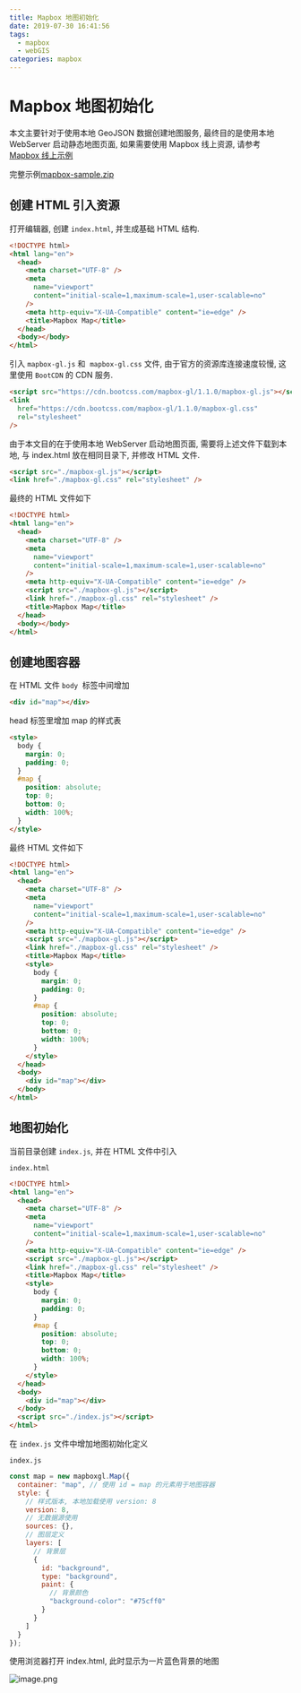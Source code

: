```yaml
---
title: Mapbox 地图初始化
date: 2019-07-30 16:41:56
tags:
  - mapbox
  - webGIS
categories: mapbox
---
```


# Mapbox 地图初始化

本文主要针对于使用本地 GeoJSON 数据创建地图服务, 最终目的是使用本地 WebServer 启动静态地图页面, 如果需要使用 Mapbox 线上资源, 请参考 [Mapbox 线上示例](https://docs.mapbox.com/mapbox-gl-js/example/simple-map/)

完整示例[mapbox-sample.zip](https://www.yuque.com/attachments/yuque/0/2019/zip/431358/1564475099187-d53fd5e8-93af-4f5a-9aad-86f81fd76a4f.zip?_lake_card=%7B%22uid%22%3A%22rc-upload-1564475054960-4%22%2C%22src%22%3A%22https%3A%2F%2Fwww.yuque.com%2Fattachments%2Fyuque%2F0%2F2019%2Fzip%2F431358%2F1564475099187-d53fd5e8-93af-4f5a-9aad-86f81fd76a4f.zip%22%2C%22name%22%3A%22mapbox-sample.zip%22%2C%22size%22%3A597753%2C%22type%22%3A%22application%2Fx-zip-compressed%22%2C%22ext%22%3A%22zip%22%2C%22progress%22%3A%7B%22percent%22%3A0%7D%2C%22status%22%3A%22done%22%2C%22percent%22%3A0%2C%22id%22%3A%22CcZV6%22%2C%22card%22%3A%22file%22%7D)

<!-- more -->

<a name="VNUO4"></a>

## 创建 HTML 引入资源

打开编辑器, 创建 `index.html`, 并生成基础 HTML 结构.

```html
<!DOCTYPE html>
<html lang="en">
  <head>
    <meta charset="UTF-8" />
    <meta
      name="viewport"
      content="initial-scale=1,maximum-scale=1,user-scalable=no"
    />
    <meta http-equiv="X-UA-Compatible" content="ie=edge" />
    <title>Mapbox Map</title>
  </head>
  <body></body>
</html>
```

引入 `mapbox-gl.js` 和  `mapbox-gl.css` 文件, 由于官方的资源库连接速度较慢, 这里使用 `BootCDN` 的 CDN 服务.

```html
<script src="https://cdn.bootcss.com/mapbox-gl/1.1.0/mapbox-gl.js"></script>
<link
  href="https://cdn.bootcss.com/mapbox-gl/1.1.0/mapbox-gl.css"
  rel="stylesheet"
/>
```

由于本文目的在于使用本地 WebServer 启动地图页面, 需要将上述文件下载到本地, 与 index.html 放在相同目录下, 并修改 HTML 文件.

```html
<script src="./mapbox-gl.js"></script>
<link href="./mapbox-gl.css" rel="stylesheet" />
```

最终的 HTML 文件如下

```html
<!DOCTYPE html>
<html lang="en">
  <head>
    <meta charset="UTF-8" />
    <meta
      name="viewport"
      content="initial-scale=1,maximum-scale=1,user-scalable=no"
    />
    <meta http-equiv="X-UA-Compatible" content="ie=edge" />
    <script src="./mapbox-gl.js"></script>
    <link href="./mapbox-gl.css" rel="stylesheet" />
    <title>Mapbox Map</title>
  </head>
  <body></body>
</html>
```

<a name="Ahh1W"></a>

## 创建地图容器

在 HTML 文件 `body`  标签中间增加

```html
<div id="map"></div>
```

head 标签里增加 map 的样式表

```html
<style>
  body {
    margin: 0;
    padding: 0;
  }
  #map {
    position: absolute;
    top: 0;
    bottom: 0;
    width: 100%;
  }
</style>
```

最终 HTML 文件如下

```html
<!DOCTYPE html>
<html lang="en">
  <head>
    <meta charset="UTF-8" />
    <meta
      name="viewport"
      content="initial-scale=1,maximum-scale=1,user-scalable=no"
    />
    <meta http-equiv="X-UA-Compatible" content="ie=edge" />
    <script src="./mapbox-gl.js"></script>
    <link href="./mapbox-gl.css" rel="stylesheet" />
    <title>Mapbox Map</title>
    <style>
      body {
        margin: 0;
        padding: 0;
      }
      #map {
        position: absolute;
        top: 0;
        bottom: 0;
        width: 100%;
      }
    </style>
  </head>
  <body>
    <div id="map"></div>
  </body>
</html>
```

<a name="Ketdw"></a>

## 地图初始化

当前目录创建 `index.js`, 并在 HTML 文件中引入

`index.html`

```html
<!DOCTYPE html>
<html lang="en">
  <head>
    <meta charset="UTF-8" />
    <meta
      name="viewport"
      content="initial-scale=1,maximum-scale=1,user-scalable=no"
    />
    <meta http-equiv="X-UA-Compatible" content="ie=edge" />
    <script src="./mapbox-gl.js"></script>
    <link href="./mapbox-gl.css" rel="stylesheet" />
    <title>Mapbox Map</title>
    <style>
      body {
        margin: 0;
        padding: 0;
      }
      #map {
        position: absolute;
        top: 0;
        bottom: 0;
        width: 100%;
      }
    </style>
  </head>
  <body>
    <div id="map"></div>
  </body>
  <script src="./index.js"></script>
</html>
```

在 `index.js` 文件中增加地图初始化定义

`index.js`

```javascript
const map = new mapboxgl.Map({
  container: "map", // 使用 id = map 的元素用于地图容器
  style: {
    // 样式版本, 本地加载使用 version: 8
    version: 8,
    // 无数据源使用
    sources: {},
    // 图层定义
    layers: [
      // 背景层
      {
        id: "background",
        type: "background",
        paint: {
          // 背景颜色
          "background-color": "#75cff0"
        }
      }
    ]
  }
});
```

使用浏览器打开 index.html, 此时显示为一片蓝色背景的地图

![image.png](https://cdn.nlark.com/yuque/0/2019/png/431358/1564468837023-2edea0a8-eac8-41c9-8727-77a868b27cbe.png#align=left&display=inline&height=1018&name=image.png&originHeight=1018&originWidth=1669&size=42920&status=done&width=1669)
